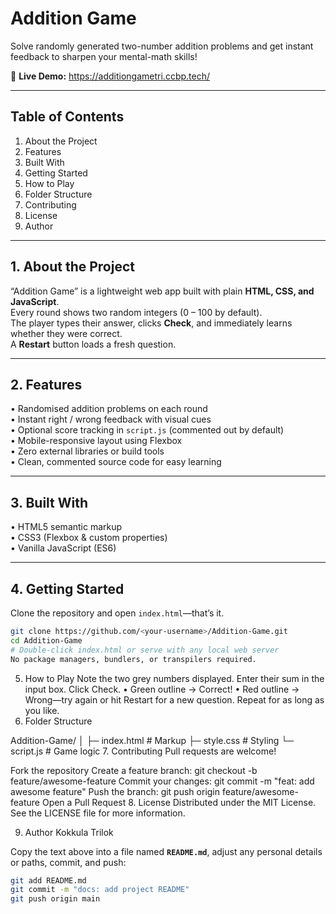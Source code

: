 # Addition Game

Solve randomly generated two-number addition problems and get instant feedback to sharpen your mental-math skills!

🔗 **Live Demo:** https://additiongametri.ccbp.tech/

---

## Table of Contents
1. About the Project  
2. Features  
3. Built With  
4. Getting Started  
5. How to Play  
6. Folder Structure  
7. Contributing  
8. License  
9. Author  

---

## 1. About the Project
“Addition Game” is a lightweight web app built with plain **HTML, CSS, and JavaScript**.  
Every round shows two random integers (0 – 100 by default).  
The player types their answer, clicks **Check**, and immediately learns whether they were correct.  
A **Restart** button loads a fresh question.

---

## 2. Features
• Randomised addition problems on each round  
• Instant right / wrong feedback with visual cues  
• Optional score tracking in `script.js` (commented out by default)  
• Mobile-responsive layout using Flexbox  
• Zero external libraries or build tools  
• Clean, commented source code for easy learning

---

## 3. Built With
• HTML5 semantic markup  
• CSS3 (Flexbox & custom properties)  
• Vanilla JavaScript (ES6)

---

## 4. Getting Started

Clone the repository and open `index.html`—that’s it.

```bash
git clone https://github.com/<your-username>/Addition-Game.git
cd Addition-Game
# Double-click index.html or serve with any local web server
No package managers, bundlers, or transpilers required.
```

5. How to Play
Note the two grey numbers displayed.
Enter their sum in the input box.
Click Check.
• Green outline → Correct!
• Red outline → Wrong—try again or hit Restart for a new question.
Repeat for as long as you like.
6. Folder Structure

Addition-Game/
│
├─ index.html          # Markup
├─ style.css           # Styling
└─ script.js           # Game logic
7. Contributing
Pull requests are welcome!

Fork the repository
Create a feature branch: git checkout -b feature/awesome-feature
Commit your changes: git commit -m "feat: add awesome feature"
Push the branch: git push origin feature/awesome-feature
Open a Pull Request
8. License
Distributed under the MIT License. See the LICENSE file for more information.

9. Author
Kokkula Trilok



Copy the text above into a file named **`README.md`**, adjust any personal details or paths, commit, and push:

```bash
git add README.md
git commit -m "docs: add project README"
git push origin main

